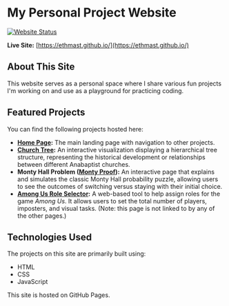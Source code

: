 # My Personal Project Website

[![Website Status](https://img.shields.io/website?label=ethmast.github.io&up_message=online&down_message=offline&url=https%3A%2F%2Fethmast.github.io%2F)](https://ethmast.github.io/)

**Live Site:** [https://ethmast.github.io/](https://ethmast.github.io/)

## About This Site

This website serves as a personal space where I share various fun projects I'm working on and use as a playground for practicing coding.

## Featured Projects

You can find the following projects hosted here:

*   **[Home Page](https://ethmast.github.io/):** The main landing page with navigation to other projects.
*   **[Church Tree](https://ethmast.github.io/churchtree):** An interactive visualization displaying a hierarchical tree structure, representing the historical development or relationships between different Anabaptist churches.
*   **Monty Hall Problem ([Monty Proof](https://ethmast.github.io/montyproof)):** An interactive page that explains and simulates the classic Monty Hall probability puzzle, allowing users to see the outcomes of switching versus staying with their initial choice.
*   **[Among Us Role Selector](https://ethmast.github.io/amogus):** A web-based tool to help assign roles for the game *Among Us*. It allows users to set the total number of players, imposters, and visual tasks. (Note: this page is not linked to by any of the other pages.)

## Technologies Used

The projects on this site are primarily built using:

*   HTML
*   CSS
*   JavaScript

This site is hosted on GitHub Pages.
